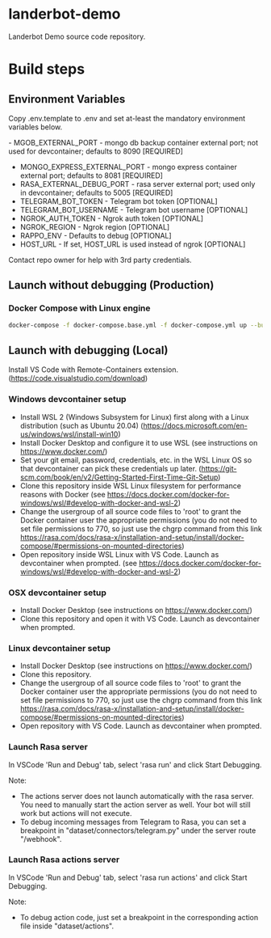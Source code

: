 # landerbot-demo
Landerbot Demo source code repository.

# Build steps

## Environment Variables

Copy .env.template to .env and set at-least the mandatory environment variables below.

- MGOB_EXTERNAL_PORT - mongo db backup container external port; not used for devcontainer; defaults to 8090 [REQUIRED]
- MONGO_EXPRESS_EXTERNAL_PORT - mongo express container external port; defaults to 8081 [REQUIRED]
- RASA_EXTERNAL_DEBUG_PORT - rasa server external port; used only in devcontainer; defaults to 5005 [REQUIRED]
- TELEGRAM_BOT_TOKEN - Telegram bot token [OPTIONAL]
- TELEGRAM_BOT_USERNAME - Telegram bot username [OPTIONAL]
- NGROK_AUTH_TOKEN - Ngrok auth token [OPTIONAL]
- NGROK_REGION - Ngrok region [OPTIONAL]
- RAPPO_ENV - Defaults to debug [OPTIONAL]
- HOST_URL - If set, HOST_URL is used instead of ngrok [OPTIONAL]

Contact repo owner for help with 3rd party credentials.

## Launch without debugging (Production)

### Docker Compose with Linux engine
```bash
docker-compose -f docker-compose.base.yml -f docker-compose.yml up --build -d
```

## Launch with debugging (Local)

Install VS Code with Remote-Containers extension. (https://code.visualstudio.com/download)

### Windows devcontainer setup
- Install WSL 2 (Windows Subsystem for Linux) first along with a Linux distribution (such as Ubuntu 20.04) (https://docs.microsoft.com/en-us/windows/wsl/install-win10)
- Install Docker Desktop and configure it to use WSL (see instructions on https://www.docker.com/)
- Set your git email, password, credentials, etc. in the WSL Linux OS so that devcontainer can pick these credentials up later. (https://git-scm.com/book/en/v2/Getting-Started-First-Time-Git-Setup)
- Clone this repository inside WSL Linux filesystem for performance reasons with Docker (see https://docs.docker.com/docker-for-windows/wsl/#develop-with-docker-and-wsl-2)
- Change the usergroup of all source code files to 'root' to grant the Docker container user the appropriate permissions (you do not need to set file permissions to 770, so just use the chgrp command from this link https://rasa.com/docs/rasa-x/installation-and-setup/install/docker-compose/#permissions-on-mounted-directories)
- Open repository inside WSL Linux with VS Code. Launch as devcontainer when prompted. (see https://docs.docker.com/docker-for-windows/wsl/#develop-with-docker-and-wsl-2)

### OSX devcontainer setup
- Install Docker Desktop (see instructions on https://www.docker.com/)
- Clone this repository and open it with VS Code. Launch as devcontainer when prompted.

### Linux devcontainer setup
- Install Docker Desktop (see instructions on https://www.docker.com/)
- Clone this repository.
- Change the usergroup of all source code files to 'root' to grant the Docker container user the appropriate permissions (you do not need to set file permissions to 770, so just use the chgrp command from this link https://rasa.com/docs/rasa-x/installation-and-setup/install/docker-compose/#permissions-on-mounted-directories)
- Open repository with VS Code. Launch as devcontainer when prompted.

### Launch Rasa server
In VSCode 'Run and Debug' tab, select 'rasa run' and click Start Debugging.

Note:
- The actions server does not launch automatically with the rasa server. You need to manually start the action server as well. Your bot will still work but actions will not execute.
- To debug incoming messages from Telegram to Rasa, you can set a breakpoint in "dataset/connectors/telegram.py" under the server route "/webhook".

### Launch Rasa actions server
In VSCode 'Run and Debug' tab, select 'rasa run actions' and click Start Debugging.

Note:
- To debug action code, just set a breakpoint in the corresponding action file inside "dataset/actions".
